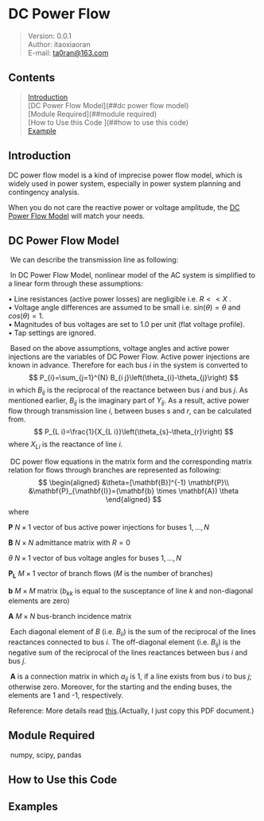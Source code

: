 # DC Power Flow

>Version: 0.0.1  
>Author: itaoxiaoran  
>E-mail: ta0ran@163.com  

## Contents

>[Introduction](##introduction)  
>[DC Power Flow Model](##dc power flow model)  
>[Module Required](##module required)  
>[How to Use this Code  ](##how to use this code)  
>[Example](##example)  

## Introduction

DC power flow model is a kind of imprecise power flow model, which is widely used in power system, especially in power system planning and contingency analysis. 

When you do not care the reactive power or voltage amplitude, the <u>DC Power Flow Model</u> will match your needs.

## DC Power Flow Model

​	We can describe the transmission line as following:   

​	In DC Power Flow Model, nonlinear model of the AC system is simplified to a linear form through these assumptions:  

• Line resistances (active power losses) are negligible i.e. $R<<X$ .  
• Voltage angle differences are assumed to be small i.e. $sin(\theta) = \theta$ and
$cos(\theta)=1$.  
• Magnitudes of bus voltages are set to 1.0 per unit (flat voltage profile).  
• Tap settings are ignored.   

​	Based on the above assumptions, voltage angles and active power injections are
the variables of DC Power Flow. Active power injections are known in advance. Therefore
for each bus $i$ in the system is converted to
$$
P_{i}=\sum_{j=1}^{N} B_{i j}\left(\theta_{i}-\theta_{j}\right)
$$
in which $B_{ij}$ is the reciprocal of the reactance between bus $i$ and bus $j$. As
mentioned earlier, $B_{ij}$ is the imaginary part of $Y_{ij}$.
	As a result, active power flow through transmission line $i$, between buses s and
$r$, can be calculated from.
$$
P_{L i}=\frac{1}{X_{L i}}\left(\theta_{s}-\theta_{r}\right)
$$
where $X_{Li}$ is the reactance of line $i$.

​	DC power flow equations in the matrix form and the corresponding matrix relation for flows through branches are represented as following:
$$
\begin{aligned}
&\theta=[\mathbf{B}]^{-1} \mathbf{P}\\
&\mathbf{P}_{\mathbf{I}}=(\mathbf{b} \times \mathbf{A}) \theta
\end{aligned}
$$
where

$\mathbf{P}$     $N \times 1$ vector of bus active power injections for buses $1, …, N$    

$\mathbf{B}$     $N \times N$ admittance matrix with $R = 0$  

$\theta$      $N \times 1$ vector of bus voltage angles for buses $1, …, N$   

$\mathbf{P_L}$  $M \times 1$ vector of branch flows ($M$ is the number of branches) 

$\mathbf{b}$     $M \times M$ matrix ($b_{kk}$ is equal to the susceptance of line $k$ and non-diagonal elements are zero) 

$\mathbf{A}$     $M \times N$ bus-branch incidence matrix

​	Each diagonal element of $B$ (i.e. $B_{ii}$) is the sum of the reciprocal of the lines reactances connected to bus $i$. The off-diagonal element (i.e. $B_{ij}$) is the negative sum of the reciprocal of the lines reactances between bus $i$ and bus $j$. 

​	$\mathbf{A}$ is a connection matrix in which $a_{ij}$ is 1, if a line exists from bus $i$ to bus $j$; otherwise zero. Moreover, for the starting and the ending buses, the elements are 1 and -1, respectively.

Reference: More details read [this](https://link.springer.com/content/pdf/bbm%3A978-3-642-17989-1%2F1.pdf).(Actually, I just copy this PDF document.)

## Module Required

​	numpy, scipy, pandas


## How to Use this Code

## Examples